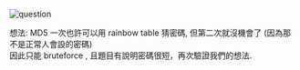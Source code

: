 ![question](https://github.com/dreamisadream/CTF/tree/master/CTF_CONTEST/RedpwnCTF/crypto/Super%20Hash/pic1.png)

想法:
	MD5 一次也許可以用 rainbow table 猜密碼, 但第二次就沒機會了 (因為那不是正常人會設的密碼) <br>
	因此只能 bruteforce , 且題目有說明密碼很短，再次驗證我們的想法. <br>